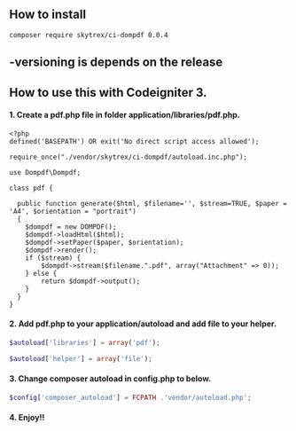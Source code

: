 ## How to install 

    composer require skytrex/ci-dompdf 0.0.4

-**versioning is depends on the release**
---
## How to use this with Codeigniter 3.

#### 1. Create a pdf.php file in folder **application/libraries/pdf.php**.

~~~~{.php}
<?php
defined('BASEPATH') OR exit('No direct script access allowed');

require_once("./vendor/skytrex/ci-dompdf/autoload.inc.php");

use Dompdf\Dompdf;

class pdf {

  public function generate($html, $filename='', $stream=TRUE, $paper = 'A4', $orientation = "portrait")
  {
    $dompdf = new DOMPDF();
    $dompdf->loadHtml($html);
    $dompdf->setPaper($paper, $orientation);
    $dompdf->render();
    if ($stream) {
        $dompdf->stream($filename.".pdf", array("Attachment" => 0));
    } else {
        return $dompdf->output();
    }
  }
}
~~~~

#### 2. Add pdf.php to your **application/autoload** and add file to your helper.

```php
$autoload['libraries'] = array('pdf');

$autoload['helper'] = array('file');
```

#### 3. Change **composer autoload** in <b>config.php</b> to below.

```php
$config['composer_autoload'] = FCPATH .'vendor/autoload.php';
```

#### 4. Enjoy!!
